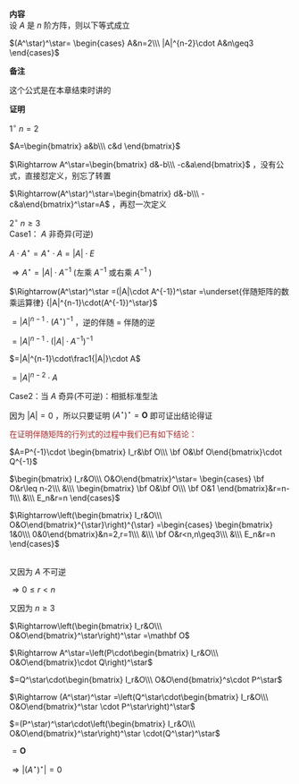 **内容**  
设 $A$ 是 $n$ 阶方阵，则以下等式成立  
  
 $(A^\star)^\star=  
\begin{cases}  
A&n=2\\\  
|A|^{n-2}\cdot A&n\geq3  
\end{cases}$  
  
**备注**  
  
这个公式是在本章结束时讲的  
  
**证明**  
  
 $1^\circ\ n=2$  
  
 $A=\begin{bmatrix}  
a&b\\\ c&d  
\end{bmatrix}$  
  
 $\Rightarrow A^\star=\begin{bmatrix}  
d&-b\\\ -c&a\end{bmatrix}$ ，没有公式，直接怼定义，别忘了转置  
  
 $\Rightarrow(A^\star)^\star=\begin{bmatrix}  
d&-b\\\ -c&a\end{bmatrix}^\star=A$ ，再怼一次定义  
  
 $2^\circ\ n\geq3$  
Case1： $A$ 非奇异(可逆)  
  
 $A\cdot A^\star=A^\star\cdot A=|A|\cdot E$  
  
 $\Rightarrow A^\star=|A|\cdot A^{-1}$  (左乘 $A^{-1}$ 或右乘 $A^{-1}$ )  
  
 $\Rightarrow(A^\star)^\star  
=(|A|\cdot A^{-1})^\star  
=\underset{伴随矩阵的数乘运算律}  
{|A|^{n-1}\cdot(A^{-1})^\star}$  
  
 $=|A|^{n-1}\cdot(A^\star)^{-1}$ ，逆的伴随 $=$ 伴随的逆  
  
 $=|A|^{n-1}\cdot(|A|\cdot A^{-1})^{-1}$  
  
 $=|A|^{n-1}\cdot\frac1{|A|}\cdot A$  
  
 $=|A|^{n-2}\cdot A$  
  
Case2：当 $A$ 奇异(不可逆)：相抵标准型法  
  
因为 $|A|=0$ ，所以只要证明 $(A^\star)^\star=\mathbf O$ 即可证出结论得证  
  
<font color=brown>在证明伴随矩阵的行列式的过程中我们已有如下结论：</font>  
  
 $A=P^{-1}\cdot \begin{bmatrix}  
I_r&\bf O\\\ \bf O&\bf O\end{bmatrix}\cdot Q^{-1}$  
  
 $\begin{bmatrix}  
I_r&O\\\ O&O\end{bmatrix}^\star=  
\begin{cases}  
\bf O&r\leq n-2\\\  
&\\\  
\begin{bmatrix}  
\bf O&\bf O\\\ \bf O&1  
\end{bmatrix}&r=n-1\\\  
&\\\  
E_n&r=n  
\end{cases}$  
  
 $\Rightarrow\left(\begin{bmatrix}  
I_r&O\\\ O&O\end{bmatrix}^{\star}\right)^{\star}  
=\begin{cases}  
\begin{bmatrix}  
1&0\\\ 0&0\end{bmatrix}&n=2,r=1\\\  
&\\\  
\bf O&r<n,n\geq3\\\  
&\\\  
E_n&r=n  
\end{cases}$ <br/><br/>  
  
又因为 $A$ 不可逆  
  
 $\Rightarrow 0\leq r<n$  
  
又因为 $n\ge3$  
  
 $\Rightarrow\left(\begin{bmatrix}  
I_r&O\\\ O&O\end{bmatrix}^\star\right)^\star  
=\mathbf O$  
  
 $\Rightarrow A^\star=\left(P\cdot\begin{bmatrix}  
I_r&O\\\ O&O\end{bmatrix}\cdot Q\right)^\star$  
  
 $=Q^\star\cdot\begin{bmatrix}  
I_r&O\\\ O&O\end{bmatrix}^s\cdot P^\star$  
  
 $\Rightarrow (A^\star)^\star  
=\left(Q^\star\cdot\begin{bmatrix}  
I_r&O\\\ O&O\end{bmatrix}^\star  
\cdot P^\star\right)^\star$  
  
 $=(P^\star)^\star\cdot\left(\begin{bmatrix}  
I_r&O\\\ O&O\end{bmatrix}^\star\right)^\star  
\cdot(Q^\star)^\star$  
  
 $=\mathbf O$  
  
 $\Rightarrow|(A^\star)^\star|=0$  
